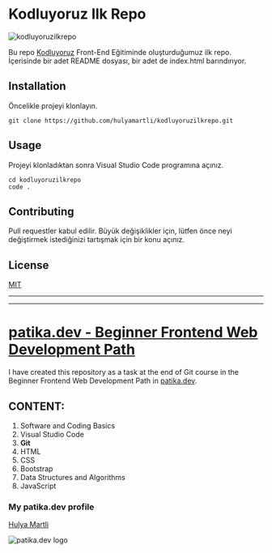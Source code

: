 # Kodluyoruz Ilk Repo

![kodluyoruzilkrepo](https://lh3.googleusercontent.com/0tyL8LhxVTJC6SisF-HP7g6d7nmAgGOI9AikgeArlviJxbkTVZdG2vzvvzzFK43MrajvDQBvxnzjFhpj4y0slj-F3i8CJXkjEEIACttwFom2khwgQ1cPS25GYHk28rfA-ErR5k_0KTc=w2400)

Bu repo [Kodluyoruz](https://kodluyoruz.org/tr/kodluyoruz/) Front-End Eğitiminde oluşturduğumuz ilk repo. İçerisinde bir adet README dosyası, bir adet de index.html barındırıyor.

## Installation

Öncelikle projeyi klonlayın.

` git clone https://github.com/hulyamartli/kodluyoruzilkrepo.git `

## Usage

Projeyi klonladıktan sonra Visual Studio Code programına açınız.

```
cd kodluyoruzilkrepo
code .
```
## Contributing

Pull requestler kabul edilir. Büyük değişiklikler için, lütfen önce neyi değiştirmek istediğinizi tartışmak için bir konu açınız.

## License

[MIT](https://choosealicense.com/licenses/mit/)

---
---

# [patika.dev - Beginner Frontend Web Development Path](https://app.patika.dev/paths/baslangic-seviye-frontend-web-development-patikasi)
I have created this repository as a task at the end of Git course in the Beginner Frontend Web Development Path in [patika.dev](https://patika.dev/).

## CONTENT:
1. Software and Coding Basics
2. Visual Studio Code
3. **Git**
4. HTML
5. CSS
6. Bootstrap
7. Data Structures and Algorithms
8. JavaScript

### My patika.dev profile
[Hulya Martli](https://app.patika.dev/hulyamartli)

![patika.dev logo](https://kpm.metu.edu.tr/wp-content/uploads/2022/03/patikaLogo-2.png)
